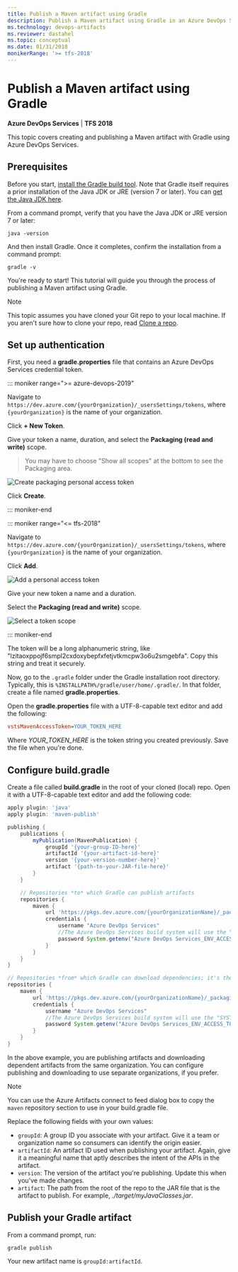 ```yaml
---
title: Publish a Maven artifact using Gradle
description: Publish a Maven artifact using Gradle in an Azure DevOps Services build
ms.technology: devops-artifacts
ms.reviewer: dastahel
ms.topic: conceptual
ms.date: 01/31/2018
monikerRange: '>= tfs-2018'
---
```


# Publish a Maven artifact using Gradle

**Azure DevOps Services** | **TFS 2018**

This topic covers creating and publishing a Maven artifact with Gradle using Azure DevOps Services.

## Prerequisites

Before you start, [install the Gradle build tool](https://gradle.org/install/). Note that Gradle itself requires a prior installation of the Java JDK or JRE (version 7 or later). You can [get the Java JDK here](https://www.oracle.com/technetwork/java/javase/downloads/index.html).

From a command prompt, verify that you have the Java JDK or JRE version 7 or later:

```cli
java -version
```

And then install Gradle. Once it completes, confirm the installation from a command prompt:

```cli
gradle -v
```

You're ready to start! This tutorial will guide you through the process of publishing a Maven artifact using Gradle.

> [!NOTE]
> This topic assumes you have cloned your Git repo to your local machine. If you aren't sure how to clone your repo, read [Clone a repo](/azure/devops/repos/git/clone).

## Set up authentication

First, you need a **gradle.properties** file that contains an Azure DevOps Services credential token.

::: moniker range=">= azure-devops-2019"

Navigate to `https://dev.azure.com/{yourOrganization}/_usersSettings/tokens`, where `{yourOrganization}` is the name of your organization.

Click **+ New Token**.

Give your token a name, duration, and select the **Packaging (read and write)** scope.

> You may have to choose "Show all scopes" at the bottom to see the Packaging area.

![Create packaging personal access token](../media/create-packaging-pat.png)

Click **Create**.

::: moniker-end

::: moniker range="<= tfs-2018"

Navigate to `https://dev.azure.com/{yourOrganization}/_usersSettings/tokens`, where `{yourOrganization}` is the name of your organization.

Click **Add**.

![Add a personal access token](media/add-pat.png)

Give your new token a name and a duration.

Select the **Packaging (read and write)** scope.

![Select a token scope](media/select-scope.png)

::: moniker-end

The token will be a long alphanumeric string, like "lzitaoxppojf6smpl2cxdoxybepfxfetjvtkmcpw3o6u2smgebfa". Copy this string and treat it securely.

Now, go to the `.gradle` folder under the Gradle installation root directory. Typically, this is `%INSTALLPATH%/gradle/user/home/.gradle/`. In that folder, create a file named **gradle.properties**.

Open the **gradle.properties** file with a UTF-8-capable text editor and add the following:

```ini
vstsMavenAccessToken=YOUR_TOKEN_HERE
```

Where _YOUR_TOKEN_HERE_ is the token string you created previously. Save the file when you're done.

## Configure build.gradle

Create a file called **build.gradle** in the root of your cloned (local) repo. Open it with a UTF-8-capable text editor and add the following code:

```groovy
apply plugin: 'java'
apply plugin: 'maven-publish'

publishing {
    publications {
        myPublication(MavenPublication) {
            groupId '{your-group-ID-here}'
            artifactId '{your-artifact-id-here}'
            version '{your-version-number-here}'
            artifact '{path-to-your-JAR-file-here}'
        }
    }

    // Repositories *to* which Gradle can publish artifacts
    repositories {
        maven {
            url 'https://pkgs.dev.azure.com/{yourOrganizationName}/_packaging/{yourProjectName}'
            credentials {
                username "Azure DevOps Services"
                //The Azure DevOps Services build system will use the "SYSTEM_ACCESSTOKEN" to authenticate to Azure DevOps Services feeds
                password System.getenv("Azure DevOps Services_ENV_ACCESS_TOKEN") != null ? System.getenv("Azure DevOps Services_ENV_ACCESS_TOKEN") : vstsMavenAccessToken
            }
        }
    }
}

// Repositories *from* which Gradle can download dependencies; it's the same as above in this example
repositories {
    maven {
        url 'https://pkgs.dev.azure.com/{yourOrganizationName}/_packaging/{yourProjectName}'
        credentials {
            username "Azure DevOps Services"
            //The Azure DevOps Services build system will use the "SYSTEM_ACCESSTOKEN" to authenticate to Azure DevOps Services feeds
            password System.getenv("Azure DevOps Services_ENV_ACCESS_TOKEN") != null ? System.getenv("Azure DevOps Services_ENV_ACCESS_TOKEN") : vstsMavenAccessToken
        }
    }
}
```

In the above example, you are publishing artifacts and downloading dependent artifacts from the same organization. You can configure
publishing and downloading to use separate organizations, if you prefer.

> [!NOTE]
> You can use the Azure Artifacts connect to feed dialog box to copy the `maven` repository section to use in your build.gradle file.

Replace the following fields with your own values:

- `groupId`: A group ID you associate with your artifact. Give it a team or organization name so consumers can identify the origin easier.
- `artifactId`: An artifact ID used when publishing your artifact. Again, give it a meaningful name that aptly describes the intent of the APIs in the artifact.
- `version`: The version of the artifact you're publishing. Update this when you've made changes.
- `artifact`: The path from the root of the repo to the JAR file that is the artifact to publish. For example, _./target/myJavaClasses.jar_.

## Publish your Gradle artifact

From a command prompt, run:

```cli
gradle publish
```

Your new artifact name is `groupId:artifactId`.
